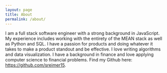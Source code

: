 ```yaml
---
layout: page
title: About
permalink: /about/
---
```

I am a full stack software engineer with a strong background in JavaScript. My experience includes working with the entirety of the MEAN stack as well as Python and SQL. I have a passion for products and doing whatever it takes to make a product standout and be effective. I love writing algorithms and data visualization. I have a background in finance and love applying computer science to financial problems. Find my Github here: https://github.com/sreimer15.